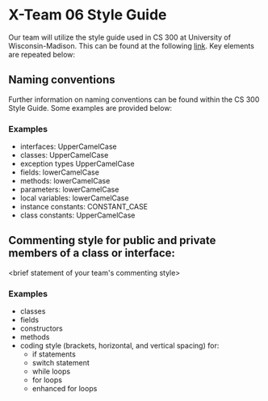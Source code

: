# X-Team 06 Style Guide

Our team will utilize the style guide used in CS 300 at University of Wisconsin-Madison. This can be found at the following <a href="http://cs300-www.cs.wisc.edu/wp/index.php/2017/08/15/cs300-java-style-guide/">link</a>. Key elements are repeated below:

## Naming conventions

Further information on naming conventions can be found within the CS 300 Style Guide. Some examples are provided below:

### Examples
* interfaces: UpperCamelCase
* classes:  UpperCamelCase
* exception types UpperCamelCase
* fields:  lowerCamelCase
* methods:  lowerCamelCase
* parameters:  lowerCamelCase
* local variables:  lowerCamelCase
* instance constants: CONSTANT_CASE
* class constants:  UpperCamelCase

## Commenting style for public and private members of a class or interface:

<brief statement of your team's commenting style>

### Examples

* classes
* fields
* constructors
* methods
* coding style (brackets, horizontal, and vertical spacing) for:
  * if statements
  * switch statement
  * while loops
  * for loops
  * enhanced for loops
